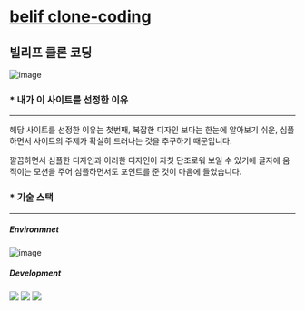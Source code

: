 # [belif clone-coding](https://suyeonpar.github.io/clone-belif/)

## 빌리프 클론 코딩

![image](https://github.com/suyeonpar/clone-belif/assets/142365626/104b397d-1e9e-45dd-b95c-fa48f1654d95)

### * 내가 이 사이트를 선정한 이유

---
해당 사이트를 선정한 이유는 첫번째, 복잡한 디자인 보다는
한눈에 알아보기 쉬운, 심플하면서 사이트의 주제가 확실히 드러나는 것을 
추구하기 때문입니다.

깔끔하면서 심플한 디자인과 이러한 디자인이 자칫 단조로워 보일 수 있기에 
글자에 움직이는 모션을 주어 심플하면서도 포인트를 준 것이 마음에 들었습니다.

### * 기술 스택

---
##### Environmnet

![image](https://github.com/suyeonpar/clone-belif/assets/142365626/40429fb4-d844-4ea9-b9cd-f2f9f89fbd79)



##### Development

<img src="https://img.shields.io/badge/html5-E34F26?style=for-the-badge&logo=html5&logoColor=white"> <img src="https://img.shields.io/badge/css-1572B6?style=for-the-badge&logo=css3&logoColor=white"> <img src="https://img.shields.io/badge/javascript-F7DF1E?style=for-the-badge&logo=javascript&logoColor=black">



